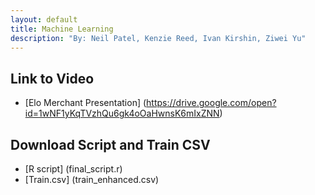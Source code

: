 ```yaml
---
layout: default
title: Machine Learning
description: "By: Neil Patel, Kenzie Reed, Ivan Kirshin, Ziwei Yu" 
---
```

## Link to Video
 - [Elo Merchant Presentation] (https://drive.google.com/open?id=1wNF1yKqTVzhQu6gk4oOaHwnsK6mIxZNN) 
## Download Script and Train CSV
 - [R script] (final_script.r)
 - [Train.csv] (train_enhanced.csv)
